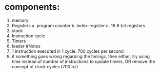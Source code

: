 # components:
1. memory
2. Registers
   a. program counter
   b. index-register
   c. 16 8-bit registers
3. stack
4. Instruction cycle
5. Timers
6. loader
#Notes
1. 1 instruction executed in 1 cycle. 700 cycles per second
2. if something goes wrong regarding the timings, then either, try using time instead of number of instructions to update timers, OR remove the concept of clock cycles (700 hz)

